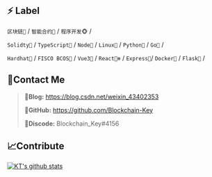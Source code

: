## ⚡ Label

`区块链🔗` / `智能合约📃` / `程序开发🐵` /

`Solidty🦏` / `TypeScript🐘` / `Node🐣` /  `Linux🦘` / `Python🦎` /  `Go🐎` / 

`Hardhat👑` / `FISCO BCOS📕` / `Vue3🐼` / `React🐻‍❄️` / `Express🐧`/ `Docker🐋` / `Flask🦅` / 





## 📡Contact Me

> 🥇**Blog:** https://blog.csdn.net/weixin_43402353
>
> 🥈**GitHub:** https://github.com/Blockchain-Key
>
> 🥉**Discode:** Blockchain_Key#4156

## 📈Contribute

[![KT's github stats](https://github-readme-stats.vercel.app/api?username=Blockchain-Key&count_private=true&show_icons=true&theme=onedark)](https://blog.csdn.net/weixin_43402353)
